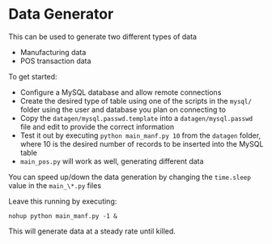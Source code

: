 # Data Generator

This can be used to generate two different types of data
- Manufacturing data
- POS transaction data

To get started:
- Configure a MySQL database and allow remote connections
- Create the desired type of table using one of the scripts in the `mysql/` folder using the user and database you plan on connecting to
- Copy the `datagen/mysql.passwd.template` into a `datagen/mysql.passwd` file and edit to provide the correct information
- Test it out by executing `python main_manf.py 10` from the `datagen` folder, where 10 is the desired number of records to be inserted into the MySQL table
- `main_pos.py` will work as well, generating different data

You can speed up/down the data generation by changing the `time.sleep` value in the `main_\*.py` files

Leave this running by executing:
```
nohup python main_manf.py -1 &
```

This will generate data at a steady rate until killed.
